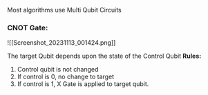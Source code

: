 Most algorithms use Multi Qubit Circuits

### CNOT Gate:
![[Screenshot_20231113_001424.png]]

The target Qubit depends upon the state of the Control Qubit
**Rules:**
1. Control qubit is not changed
2. If control is 0, no change to target
3. If control is 1, X Gate is applied to target qubit. 
